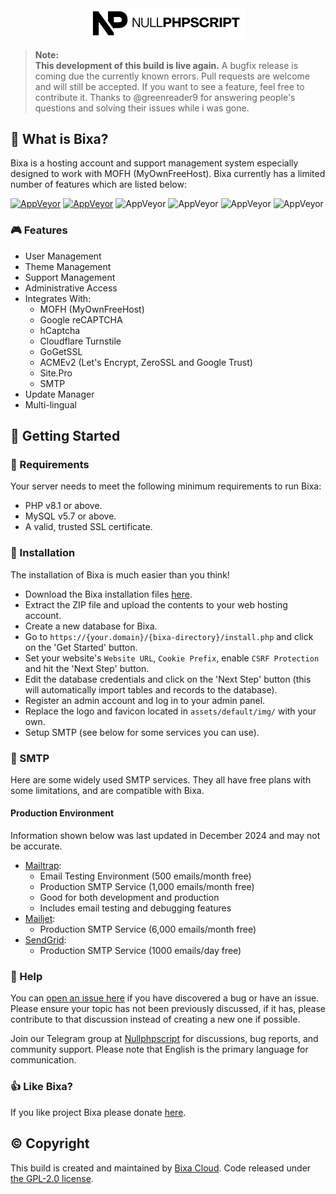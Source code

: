 <div align="center">
    <img src="assets/default/images/Nullphpscript.png" width="250px">
</div>

> **Note:**  
> **This development of this build is live again.**
> A bugfix release is coming due the currently known errors.
> Pull requests are welcome and will still be accepted. If you want to see a feature, feel free to contribute it.
> Thanks to @greenreader9 for answering people's questions and solving their issues while i was gone.

## 👀 What is Bixa?

Bixa is a hosting account and support management system especially designed to work with MOFH (MyOwnFreeHost). Bixa currently has a limited number of features which are listed below:

[![AppVeyor](https://img.shields.io/badge/Licence-GPL_2.0-orange)](LICENSE)
[![AppVeyor](https://img.shields.io/badge/Version-v1.2.8-informational)](https://github.com/bixacloud/bixa/releases/latest)
![AppVeyor](https://img.shields.io/badge/Build-Passed-brightgreen)
![AppVeyor](https://img.shields.io/badge/Interface-Tabler-lightgreen)
![AppVeyor](https://img.shields.io/badge/Development-Live-brightgreen)
![AppVeyor](https://img.shields.io/badge/Dependencies-PHP,_MySQL,_cUrl-red)

### 🎮 Features

- User Management
- Theme Management
- Support Management
- Administrative Access
- Integrates With:
  - MOFH (MyOwnFreeHost)
  - Google reCAPTCHA
  - hCaptcha
  - Cloudflare Turnstile
  - GoGetSSL
  - ACMEv2 (Let's Encrypt, ZeroSSL and Google Trust)
  - Site.Pro
  - SMTP
- Update Manager
- Multi-lingual

## 🤸 Getting Started

### 🚅 Requirements

Your server needs to meet the following minimum requirements to run Bixa:

- PHP v8.1 or above.
- MySQL v5.7 or above.
- A valid, trusted SSL certificate.

### 💾 Installation

The installation of Bixa is much easier than you think!

- Download the Bixa installation files [here](https://github.com/nullphpscript-eu-org/bixa-new/archive/refs/heads/main.zip).
- Extract the ZIP file and upload the contents to your web hosting account.
- Create a new database for Bixa.
- Go to `https://{your.domain}/{bixa-directory}/install.php` and click on the 'Get Started' button.
- Set your website's `Website URL`, `Cookie Prefix`, enable `CSRF Protection` and hit the 'Next Step' button.
- Edit the database credentials and click on the 'Next Step' button (this will automatically import tables and records to the database).
- Register an admin account and log in to your admin panel.
- Replace the logo and favicon located in `assets/default/img/` with your own.
- Setup SMTP (see below for some services you can use).

### 📧 SMTP

Here are some widely used SMTP services. They all have free plans with some limitations, and are compatible with Bixa.

#### Production Environment

Information shown below was last updated in December 2024 and may not be accurate.

- [Mailtrap](https://mailtrap.io/):
  - Email Testing Environment (500 emails/month free)
  - Production SMTP Service (1,000 emails/month free)
  - Good for both development and production
  - Includes email testing and debugging features
- [Mailjet](https://mailjet.com/):
  - Production SMTP Service (6,000 emails/month free)
- [SendGrid](https://sendgrid.com/free/):
  - Production SMTP Service (1000 emails/day free)

### 🤔 Help

You can [open an issue here](https://github.com/bixacloud/bixa/issues/new) if you have discovered a bug or have an issue. Please ensure your topic has not been previously discussed, if it has, please contribute to that discussion instead of creating a new one if possible.

Join our Telegram group at [Nullphpscript](https://t.me/NullphpscriptEuOrg) for discussions, bug reports, and community support. Please note that English is the primary language for communication.

### 👍 Like Bixa?

If you like project Bixa please donate [here]().

## ©️ Copyright

This build is created and maintained by [Bixa Cloud](https://github.com/bixacloud/). Code released under [the GPL-2.0 license](LICENSE).
